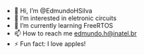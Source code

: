 - 👋 Hi, I’m @EdmundoHSilva
- 👀 I’m interested in eletronic circuits
- 🌱 I’m currently learning FreeRTOS
- 📫 How to reach me edmundo.h@inatel.br
- ⚡ Fun fact: I love apples!

<!---
EdmundoHSilva/EdmundoHSilva is a ✨ special ✨ repository because its `README.md` (this file) appears on your GitHub profile.
You can click the Preview link to take a look at your changes.
--->
